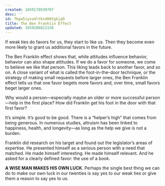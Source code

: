 ```yaml
---
created: 1659178930707
desc: ''
id: 7kpw5iyvo4ltksd002gkjq9
title: The Ben Franklin Effect
updated: 1659206822158
---
```

   
If weak ties do favors for us, they start to like us. Then they become even more likely to grant us additional favors in the future.   
   
The Ben Franklin effect shows that, while attitudes influence behavior, behavior can also shape attitudes. If we do a favor for someone, we come to believe we like that person. This liking leads back to another favor, and so on. A close variant of what is called the foot-in-the-door technique, or the strategy of making small requests before larger ones, the Ben Franklin effect tells us that one favor begets more favors and, over time, small favors beget larger ones.   
   
Why would a person—especially maybe an older or more successful person—help in the first place? How did Franklin get his foot in the door with that first favor?   
   
It’s simple. It’s good to be good. There is a “helper’s high” that comes from being generous. In numerous studies, altruism has been linked to happiness, health, and longevity—as long as the help we give is not a burden.   
   
Franklin did research on his target and found out the legislator’s areas of expertise. He presented himself as a serious person with a need that matched. He made himself interesting. He made himself relevant. And he asked for a clearly defined favor: the use of a book.   
   
**A WISE MAN MAKES HIS OWN LUCK**. Perhaps the single best thing we can do to make our own luck in our twenties is say yes to our weak ties or give them a reason to say yes to us.
